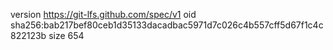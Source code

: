 version https://git-lfs.github.com/spec/v1
oid sha256:bab217bef80ceb1d35133dacadbac5971d7c026c4b557cff5d67f1c4c822123b
size 654
